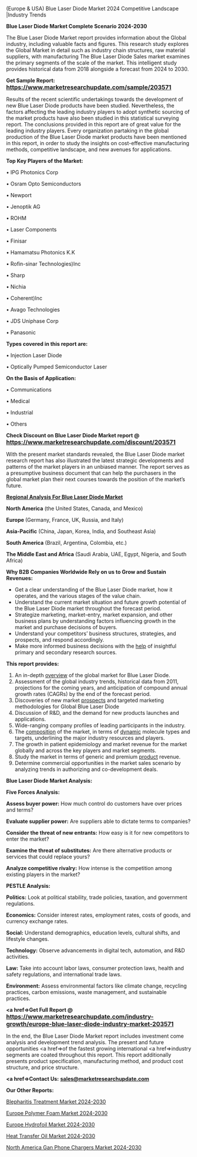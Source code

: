 (Europe & USA) Blue Laser Diode Market 2024 Competitive Landscape |Industry Trends

<strong>Blue Laser Diode Market Complete Scenario 2024-2030</strong>

The Blue Laser Diode Market report provides information about the Global industry, including valuable facts and figures. This research study explores the Global Market in detail such as industry chain structures, raw material suppliers, with manufacturing The Blue Laser Diode Sales market examines the primary segments of the scale of the market. This intelligent study provides historical data from 2018 alongside a forecast from 2024 to 2030.

<strong>Get Sample Report: <a href=https://www.marketresearchupdate.com/sample/203571><font size=3 color=#0000ff>https://www.marketresearchupdate.com/sample/203571</font></a></strong>

Results of the recent scientific undertakings towards the development of new Blue Laser Diode products have been studied. Nevertheless, the factors affecting the leading industry players to adopt synthetic sourcing of the market products have also been studied in this statistical surveying report. The conclusions provided in this report are of great value for the leading industry players. Every organization partaking in the global production of the Blue Laser Diode market products have been mentioned in this report, in order to study the insights on cost-effective manufacturing methods, competitive landscape, and new avenues for applications.

<strong>Top Key Players of the Market:</strong>

• IPG Photonics Corp

• Osram Opto Semiconductors

• Newport

• Jenoptik AG

• ROHM

• Laser Components

• Finisar

• Hamamatsu Photonics K.K

• Rofin-sinar Technologies)Inc

• Sharp

• Nichia

• Coherent)Inc

• Avago Technologies

• JDS Uniphase Corp

• Panasonic

<strong>Types covered in this report are: </strong>

• Injection Laser Diode

• Optically Pumped Semiconductor Laser

<strong>On the Basis of Application:</strong>

• Communications

• Medical

• Industrial

• Others

<strong>Check Discount on Blue Laser Diode Market report @ <a href=https://www.marketresearchupdate.com/discount/203571><font size=3 color=#0000ff>https://www.marketresearchupdate.com/discount/203571</font></a></strong>

With the present market standards revealed, the Blue Laser Diode market research report has also illustrated the latest strategic developments and patterns of the market players in an unbiased manner. The report serves as a presumptive business document that can help the purchasers in the global market plan their next courses towards the position of the market’s future.

<strong><u><b>Regional Analysis For Blue Laser Diode Market</b></u></strong>

<strong><b>North America</b></strong> (the United States, Canada, and Mexico)

<strong><b>Europe </b></strong>(Germany, France, UK, Russia, and Italy)

<strong><b>Asia-Pacific</b></strong> (China, Japan, Korea, India, and Southeast Asia)

<strong><b>South America</b></strong> (Brazil, Argentina, Colombia, etc.)

<strong><b>The Middle East and Africa</b></strong> (Saudi Arabia, UAE, Egypt, Nigeria, and South Africa)

<strong>Why B2B Companies Worldwide Rely on us to Grow and Sustain Revenues:</strong>
<ul>
  <li>Get a clear understanding of the Blue Laser Diode market, how it operates, and the various stages of the value chain.</li>
  <li>Understand the current market situation and future growth potential of the Blue Laser Diode market throughout the forecast period.</li>
  <li>Strategize marketing, market-entry, market expansion, and other business plans by understanding factors influencing growth in the market and purchase decisions of buyers.</li>
  <li>Understand your competitors’ business structures, strategies, and prospects, and respond accordingly.</li>
  <li>Make more informed business decisions with the <a href=ASDF991299>help</a> of insightful primary and secondary research sources.</li>
</ul>
<strong>This report provides:</strong>
<ol>
  <li>An in-depth <a href=>overview</a> of the global market for Blue Laser Diode.</li>
  <li>Assessment of the global industry trends, historical data from 2011, projections for the coming years, and anticipation of compound annual growth rates (CAGRs) by the end of the forecast period.</li>
  <li>Discoveries of new market <a href=>prospects</a> and targeted marketing methodologies for Global Blue Laser Diode</li>
  <li>Discussion of R&amp;D, and the demand for new products launches and applications.</li>
  <li>Wide-ranging company profiles of leading participants in the industry.</li>
  <li>The <a href=ASDF881288>composition</a> of the market, in terms of <a href=>dynamic</a> molecule types and targets, underlining the major industry resources and players.</li>
  <li>The growth in patient epidemiology and market revenue for the market globally and across the key players and market segments.</li>
  <li>Study the market in terms of generic and premium <a href=>product</a> revenue.</li>
  <li>Determine commercial opportunities in the market sales scenario by analyzing trends in authorizing and co-development deals.</li>
</ol>

<strong>Blue Laser Diode Market Analysis:</strong>

<strong>Five Forces Analysis:</strong>

<strong>Assess buyer power:</strong> How much control do customers have over prices and terms?

<strong>Evaluate supplier power:</strong> Are suppliers able to dictate terms to companies?

<strong>Consider the threat of new entrants:</strong> How easy is it for new competitors to enter the market?

<strong>Examine the threat of substitutes:</strong> Are there alternative products or services that could replace yours?

<strong>Analyze competitive rivalry:</strong> How intense is the competition among existing players in the market?

<strong>PESTLE Analysis:</strong>

<strong>Politics:</strong> Look at political stability, trade policies, taxation, and government regulations.

<strong>Economics:</strong> Consider interest rates, employment rates, costs of goods, and currency exchange rates.

<strong>Social:</strong> Understand demographics, education levels, cultural shifts, and lifestyle changes.

<strong>Technology:</strong> Observe advancements in digital tech, automation, and R&D activities.

<strong>Law:</strong> Take into account labor laws, consumer protection laws, health and safety regulations, and international trade laws.

<strong>Environment:</strong> Assess environmental factors like climate change, recycling practices, carbon emissions, waste management, and sustainable practices.

<strong><a href=>Get Full Report</a> @ <a href=https://www.marketresearchupdate.com/industry-growth/europe-blue-laser-diode-industry-market-203571><font size=3 color=#0000ff>https://www.marketresearchupdate.com/industry-growth/europe-blue-laser-diode-industry-market-203571</font></a></strong>

In the end, the Blue Laser Diode Market report includes investment come analysis and development trend analysis. The present and future opportunities <a href=>of</a> the fastest growing international <a href=>industry</a> segments are coated throughout this report. This report additionally presents product specification, manufacturing method, and product cost structure, and price structure.

<strong><a href=><strong>Contact Us:</strong></a></strong>
<strong>sales@marketresearchupdate.com</strong>

<strong>Our Other Reports:</strong>

<a href=https://www.linkedin.com/pulse/blepharitis-treatment-market-demand-future-scope>Blepharitis Treatment Market 2024-2030</a>

<a href=https://www.linkedin.com/pulse/europe-polymer-foam-market-size-register-high-demand>Europe Polymer Foam Market 2024-2030</a>

<a href=https://www.linkedin.com/pulse/europe-hydrofoil-market-2023-industry-outlook-present>Europe Hydrofoil Market 2024-2030</a>

<a href=https://www.linkedin.com/pulse/heat-transfer-oil-market-statistics-9jmsf/>Heat Transfer Oil Market 2024-2030</a>

<a href=https://www.linkedin.com/pulse/north-america-gan-phone-chargers-market-zcnwf/>North America Gan Phone Chargers Market 2024-2030</a>

